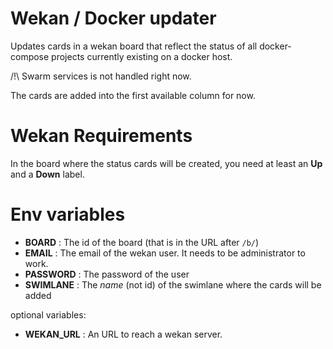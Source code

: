 # Wekan / Docker updater

Updates cards in a wekan board that reflect the status of all docker-compose projects currently existing on a docker host.

/!\ Swarm services is not handled right now.

The cards are added into the first available column for now.

# Wekan Requirements

In the board where the status cards will be created, you need at least an **Up** and a **Down** label.

# Env variables

* **BOARD** : The id of the board (that is in the URL after `/b/`)
* **EMAIL** : The email of the wekan user. It needs to be administrator to work.
* **PASSWORD** : The password of the user
* **SWIMLANE** : The *name* (not id) of the swimlane where the cards will be added

optional variables:
* **WEKAN_URL** : An URL to reach a wekan server.
